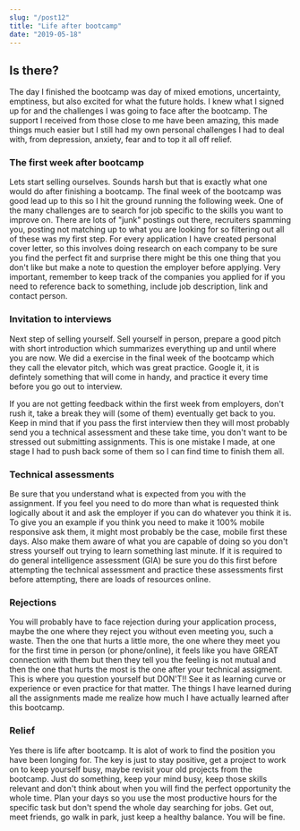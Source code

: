 ```yaml
---
slug: "/post12"
title: "Life after bootcamp"
date: "2019-05-18"
---
```


## Is there?

The day I finished the bootcamp was day of mixed emotions, uncertainty, emptiness, but also excited for what the future holds. I knew what I signed up for and the challenges I was going to face after the bootcamp. The support I received from those close to me have been amazing, this made things much easier but I still had my own personal challenges I had to deal with, from depression, anxiety, fear and to top it all off relief.

### The first week after bootcamp

Lets start selling ourselves. Sounds harsh but that is exactly what one would do after finishing a bootcamp. The final week of the bootcamp was good lead up to this so I hit the ground running the following week. One of the many challenges are to search for job specific to the skills you want to improve on. There are lots of "junk" postings out there, recruiters spamming you, posting not matching up to what you are looking for so filtering out all of these was my first step. For every application I have created personal cover letter, so this involves doing research on each company to be sure you find the perfect fit and surprise there might be this one thing that you don't like but make a note to question the employer before applying. Very important, remember to keep track of the companies you applied for if you need to reference back to something, include job description, link and contact person.

### Invitation to interviews

Next step of selling yourself. Sell yourself in person, prepare a good pitch with short introduction which summarizes everything up and until where you are now. We did a exercise in the final week of the bootcamp which they call the elevator pitch, which was great practice. Google it, it is defintely something that will come in handy, and practice it every time before you go out to interview.

If you are not getting feedback within the first week from employers, don't rush it, take a break they will (some of them) eventually get back to you. Keep in mind that if you pass the first interview then they will most probably send you a technical assessment and these take time, you don't want to be stressed out submitting assignments. This is one mistake I made, at one stage I had to push back some of them so I can find time to finish them all.

### Technical assessments

Be sure that you understand what is expected from you with the assignment. If you feel you need to do more than what is requested think logically about it and ask the employer if you can do whatever you think it is. To give you an example if you think you need to make it 100% mobile responsive ask them, it might most probably be the case, mobile first these days. Also make them aware of what you are capable of doing so you don't stress yourself out trying to learn something last minute. If it is required to do general intelligence assessment (GIA) be sure you do this first before attempting the technical assessment and practice these assessments first before attempting, there are loads of resources online.

### Rejections

You will probably have to face rejection during your application process, maybe the one where they reject you without even meeting you, such a waste. Then the one that hurts a little more, the one where they meet you for the first time in person (or phone/online), it feels like you have GREAT connection with them but then they tell you the feeling is not mutual and then the one that hurts the most is the one after your technical assigment. This is where you question yourself but DON'T!! See it as learning curve or experience or even practice for that matter. The things I have learned during all the assignments made me realize how much I have actually learned after this bootcamp.

### Relief

Yes there is life after bootcamp. It is alot of work to find the position you have been longing for. The key is just to stay positive, get a project to work on to keep yourself busy, maybe revisit your old projects from the bootcamp. Just do something, keep your mind busy, keep those skills relevant and don't think about when you will find the perfect opportunity the whole time. Plan your days so you use the most productive hours for the specific task but don't spend the whole day searching for jobs. Get out, meet friends, go walk in park, just keep a healthy balance. You will be fine.



